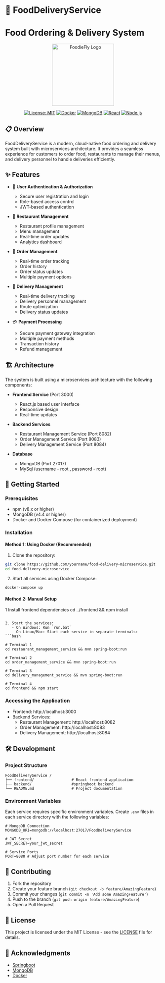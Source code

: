 # 🍔 FoodDeliveryService 
# Food Ordering & Delivery System

<div align="center">

  <img src="frontend/src/images/logo.png" alt="FoodieFly Logo" width="200"/>
  
  [![License: MIT](https://img.shields.io/badge/License-MIT-yellow.svg)](https://opensource.org/licenses/MIT)
  [![Docker](https://img.shields.io/badge/Docker-Enabled-blue)](https://www.docker.com/)
  [![MongoDB](https://img.shields.io/badge/MongoDB-4.4-green)](https://www.mongodb.com/)
  [![React](https://img.shields.io/badge/React-18.2-blue)](https://reactjs.org/)
  [![Node.js](https://img.shields.io/badge/Node.js-16.x-green)](https://nodejs.org/)
</div>

## 📋 Overview

FoodDeliveryService is a modern, cloud-native food ordering and delivery system built with microservices architecture. It provides a seamless experience for customers to order food, restaurants to manage their menus, and delivery personnel to handle deliveries efficiently.

## ✨ Features

- 🔐 **User Authentication & Authorization**
  - Secure user registration and login
  - Role-based access control
  - JWT-based authentication

- 🏪 **Restaurant Management**
  - Restaurant profile management
  - Menu management
  - Real-time order updates
  - Analytics dashboard

- 🛒 **Order Management**
  - Real-time order tracking
  - Order history
  - Order status updates
  - Multiple payment options

- 🚚 **Delivery Management**
  - Real-time delivery tracking
  - Delivery personnel management
  - Route optimization
  - Delivery status updates

- 💳 **Payment Processing**
  - Secure payment gateway integration
  - Multiple payment methods
  - Transaction history
  - Refund management

## 🏗️ Architecture

The system is built using a microservices architecture with the following components:

- **Frontend Service** (Port 3000)
  - React.js based user interface
  - Responsive design
  - Real-time updates

- **Backend Services**
  - Restaurant Management Service (Port 8082)
  - Order Management Service (Port 8083)
  - Delivery Management Service (Port 8084)

- **Database**
  - MongoDB (Port 27017)
  - MySql (username - root , password - root)

## 🚀 Getting Started

### Prerequisites
- npm (v8.x or higher)
- MongoDB (v4.4 or higher)
- Docker and Docker Compose (for containerized deployment)

### Installation

#### Method 1: Using Docker (Recommended)

1. Clone the repository:
```bash
git clone https://github.com/yourname/food-delivery-microservice.git
cd food-delivery-microservice
```

2. Start all services using Docker Compose:
```bash
docker-compose up
```

#### Method 2: Manual Setup



1 Install frontend dependencies
cd ../frontend && npm install
```

2. Start the services:
   - On Windows: Run `run.bat`
   - On Linux/Mac: Start each service in separate terminals:
```bash

# Terminal 1
cd restaurant_management_service && mvn spring-boot:run

# Terminal 2
cd order_management_service && mvn spring-boot:run

# Terminal 3
cd delivery_management_service && mvn spring-boot:run

# Terminal 4
cd frontend && npm start
```

### Accessing the Application

- Frontend: http://localhost:3000
- Backend Services:
  - Restaurant Management: http://localhost:8082
  - Order Management: http://localhost:8083
  - Delivery Management: http://localhost:8084

## 🛠️ Development

### Project Structure
```
FoodDeliveryService /
├── frontend/                 # React frontend application
├── backend/                  #springboot backend
└── README.md                 # Project documentation
```

### Environment Variables

Each service requires specific environment variables. Create `.env` files in each service directory with the following variables:

```env
# MongoDB Connection
MONGODB_URI=mongodb://localhost:27017/FoodDeliveryService 

# JWT Secret
JWT_SECRET=your_jwt_secret

# Service Ports
PORT=8080 # Adjust port number for each service
```



## 🤝 Contributing

1. Fork the repository
2. Create your feature branch (`git checkout -b feature/AmazingFeature`)
3. Commit your changes (`git commit -m 'Add some AmazingFeature'`)
4. Push to the branch (`git push origin feature/AmazingFeature`)
5. Open a Pull Request

## 📝 License

This project is licensed under the MIT License - see the [LICENSE](LICENSE) file for details.



## 🙏 Acknowledgments

- [Springboot](https://Springboot.org/)
- [MongoDB](https://www.mongodb.com/)
- [Docker](https://www.docker.com/)


